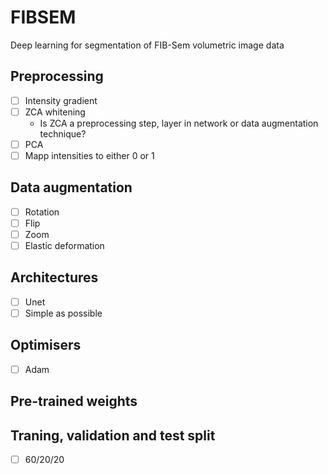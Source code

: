 # FIBSEM
Deep learning for segmentation of FIB-Sem volumetric image data

## Preprocessing
- [ ] Intensity gradient
- [ ] ZCA whitening
    - Is ZCA a preprocessing step, layer in network or data augmentation technique?
- [ ] PCA
- [ ] Mapp intensities to either 0 or 1

## Data augmentation
- [ ] Rotation
- [ ] Flip
- [ ] Zoom
- [ ] Elastic deformation

## Architectures
- [ ] Unet
- [ ] Simple as possible

## Optimisers
- [ ] Adam

## Pre-trained weights

## Traning, validation and test split
- [ ] 60/20/20
